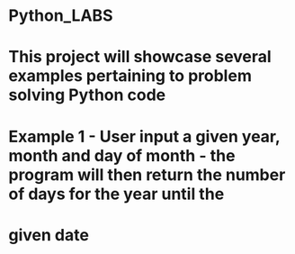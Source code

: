 # Python_LABS
#
# This project will showcase several examples pertaining to problem solving Python code
#
# Example 1 - User input a given year, month and day of month - the program will then return the number of days for the year until the 
# given date

